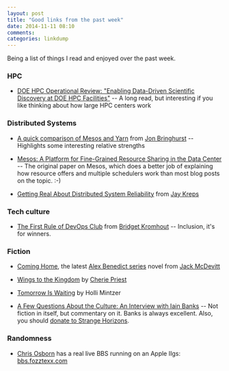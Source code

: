 ```yaml
---
layout: post
title: "Good links from the past week"
date: 2014-11-11 08:10
comments:
categories: linkdump
---
```


Being a list of things I read and enjoyed over the past week.

### HPC

* [DOE HPC Operational Review: "Enabling Data-Driven Scientific Discovery at DOE HPC Facilities"](http://www.nersc.gov/assets/HPCOR/HPCOR-Data-2014.pdf) -- A long read, but interesting if you like thinking about how large HPC centers work

### Distributed Systems

* [A quick comparison of Mesos and Yarn](http://blog.typeobject.com/a-quick-comparison-of-mesos-and-yarn) from [Jon Bringhurst](https://twitter.com/jonbringhurst) -- Highlights some interesting relative strengths

* [Mesos: A Platform for Fine-Grained Resource Sharing in the Data Center](https://www.cs.berkeley.edu/~alig/papers/mesos.pdf) -- The original paper on Mesos, which does a better job of explaining how resource offers and multiple schedulers work than most blog posts on the topic. :-)

* [Getting Real About Distributed System Reliability](http://blog.empathybox.com/post/19574936361/getting-real-about-distributed-system-reliability) from [Jay Kreps](https://twitter.com/jaykreps)

### Tech culture

* [The First Rule of DevOps Club](http://bridgetkromhout.com/blog/2014/11/03/the-first-rule-of-devops-club/) from [Bridget Kromhout](https://twitter.com/bridgetkromhout) -- Inclusion, it's for winners.

### Fiction

* [Coming Home](http://www.amazon.com/Coming-Home-Alex-Benedict-Novel/dp/0425260879), the latest [Alex Benedict series](https://www.goodreads.com/series/42152-alex-benedict) novel from [Jack McDevitt](http://www.jackmcdevitt.com/)

* [Wings to the Kingdom](http://www.amazon.com/Wings-Kingdom-Cherie-Priest/dp/B001OMHU7Y) by [Cherie Priest](http://www.cheriepriest.com/)

* [Tomorrow Is Waiting](http://www.strangehorizons.com/2011/20111121/tomorrow-f.shtml) by Holli Mintzer

* [A Few Questions About the Culture: An Interview with Iain Banks](http://www.strangehorizons.com/2014/20141103/1banks-a.shtml) -- Not fiction in itself, but commentary on it. Banks is always excellent. Also, you should [donate to Strange Horizons](http://www.strangehorizons.com/fund_drives/2014/main.shtml).

### Randomness

* [Chris Osborn](https://twitter.com/FozzTexx) has a real live BBS running on an Apple IIgs: [bbs.fozztexx.com](http://bbs.fozztexx.com/)
